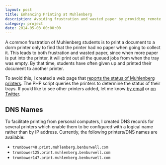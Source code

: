 ```yaml
---
layout: post
title: Enhancing Printing at Muhlenberg
description: Avoiding frustration and wasted paper by providing remote status reporting and logical DNS names.
category: project
date: 2014-05-03 00:00:00
---
```


A common frustration of Muhlenberg students is to print a document to a dorm printer only to find that the printer had no paper when going to collect it. This leads to both frustration and wasted paper, since when more paper is put into the printer, it will print out all the queued jobs from when the tray was empty. By that time, students have often given up and printed their document to another printer.

To avoid this, I created a web page that [reports the status of Muhlenberg printers](http://mathcs.muhlenberg.edu/~bb246500/printers/). The PHP script queries the printers to determine the status of their trays. If you’d like to see other printers added, let me know [by email](mailto:hi@benburwell.com) or [on Twitter](https://twitter.com/intent/tweet?text=@bburwell).

## DNS Names

To facilitate printing from personal computers, I created DNS records for several printers which enable them to be configured with a logical name rather than by IP address. Currently, the following printers/DNS names are available:

* `trumbower48.print.muhlenberg.benburwell.com`
* `trumbower125.print.muhlenberg.benburwell.com`
* `trumbower147.print.muhlenberg.benburwell.com`
